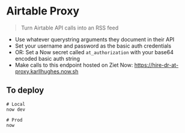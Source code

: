 # Airtable Proxy

> Turn Airtable API calls into an RSS feed

- Use whatever querystring arguments they document in their API
- Set your username and password as the basic auth credentials
- OR: Set a Now secret called `at_authorization` with your base64 encoded basic auth string
- Make calls to this endpoint hosted on Ziet Now: https://hire-dr-at-proxy.karllhughes.now.sh

## To deploy

```
# Local
now dev

# Prod
now
```
